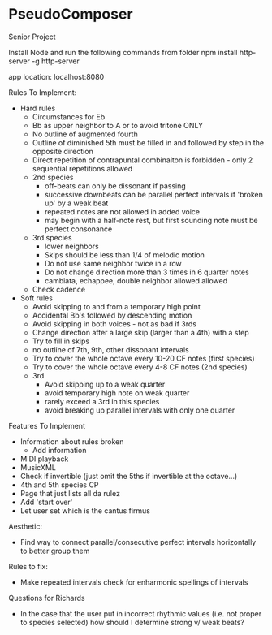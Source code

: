 # PseudoComposer
Senior Project

Install Node and run the following commands from folder
	npm install http-server -g
	http-server


app location: localhost:8080

Rules To Implement:
* Hard rules
	* Circumstances for Eb
	* Bb as upper neighbor to A or to avoid tritone ONLY
	* No outline of augmented fourth
	* Outline of diminished 5th must be filled in and followed by step in the opposite direction
	* Direct repetition of contrapuntal combinaiton is forbidden - only 2 sequential repetitions allowed
	* 2nd species
		* off-beats can only be dissonant if passing
		* successive downbeats can be parallel perfect intervals if 'broken up' by a weak beat
		* repeated notes are not allowed in added voice
		* may begin with a half-note rest, but first sounding note must be perfect consonance
	* 3rd species
		* lower neighbors
		* Skips should be less than 1/4 of melodic motion
		* Do not use same neighbor twice in a row
		* Do not change direction more than 3 times in 6 quarter notes
		* cambiata, echappee, double neighbor allowed allowed
	* Check cadence
* Soft rules
	* Avoid skipping to and from a temporary high point
	* Accidental Bb's followed by descending motion
	* Avoid skipping in both voices - not as bad if 3rds
	* Change direction after a large skip (larger than a 4th) with a step
	* Try to fill in skips
	* no outline of 7th, 9th, other dissonant intervals
	* Try to cover the whole octave every 10-20 CF notes (first species)
	* Try to cover the whole octave every 4-8 CF notes (2nd species)
	* 3rd
		* Avoid skipping up to a weak quarter
		* avoid temporary high note on weak quarter
		* rarely exceed a 3rd in this species
		* avoid breaking up parallel intervals with only one quarter

Features To Implement
* Information about rules broken
	* Add information
* MIDI playback
* MusicXML
* Check if invertible (just omit the 5ths if invertible at the octave...)
* 4th and 5th species CP
* Page that just lists all da rulez
* Add 'start over'
* Let user set which is the cantus firmus

Aesthetic:
* Find way to connect parallel/consecutive perfect intervals horizontally to better group them

Rules to fix:
* Make repeated intervals check for enharmonic spellings of intervals

Questions for Richards
* In the case that the user put in incorrect rhythmic values (i.e. not proper to species selected) how should I determine strong v/ weak beats?
